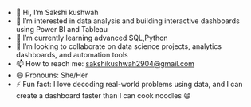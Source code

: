 - 👋 Hi, I’m Sakshi kushwah
- 👀 I’m interested in data analysis and building interactive dashboards using Power BI and Tableau  
- 🌱 I’m currently learning  advanced SQL,Python 
- 💞️ I’m looking to collaborate on data science projects, analytics dashboards, and automation tools  
- 📫 How to reach me: sakshikushwah2904@gmail.com  
- 😄 Pronouns: She/Her  
- ⚡ Fun fact: I love decoding real-world problems using data, and I can create a dashboard faster than I can cook noodles 😄  


<!---
Sakshi-kushwah219/Sakshi-kushwah219 is a ✨ special ✨ repository because its `README.md` (this file) appears on your GitHub profile.
You can click the Preview link to take a look at your changes.
--->
